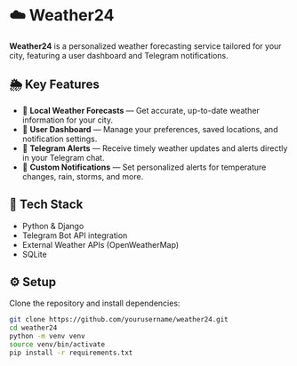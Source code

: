 # ☁️ Weather24

**Weather24** is a personalized weather forecasting service tailored for your city, featuring a user dashboard and Telegram notifications.

## 🌦️ Key Features

- 📍 **Local Weather Forecasts** — Get accurate, up-to-date weather information for your city.
- 👤 **User Dashboard** — Manage your preferences, saved locations, and notification settings.
- 📲 **Telegram Alerts** — Receive timely weather updates and alerts directly in your Telegram chat.
- 🔔 **Custom Notifications** — Set personalized alerts for temperature changes, rain, storms, and more.

## 🚀 Tech Stack

- Python & Django
- Telegram Bot API integration
- External Weather APIs (OpenWeatherMap)
- SQLite

## ⚙️ Setup

Clone the repository and install dependencies:

```bash
git clone https://github.com/yourusername/weather24.git
cd weather24
python -m venv venv
source venv/bin/activate
pip install -r requirements.txt
